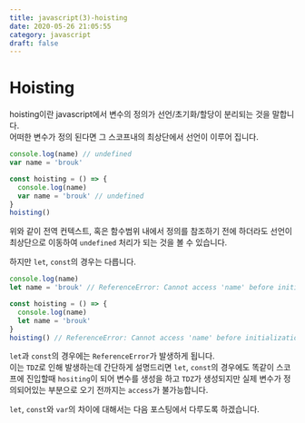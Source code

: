```yaml
---
title: javascript(3)-hoisting
date: 2020-05-26 21:05:55
category: javascript
draft: false
---
```


# Hoisting

hoisting이란 javascript에서 변수의 정의가 선언/초기화/할당이 분리되는 것을 말합니다.\
어떠한 변수가 정의 된다면 그 스코프내의 최상단에서 선언이 이루어 집니다.

```js
console.log(name) // undefined
var name = 'brouk'

const hoisting = () => {
  console.log(name)
  var name = 'brouk' // undefined
}
hoisting()
```

위와 같이 전역 컨텍스트, 혹은 함수범위 내에서 정의를 참조하기 전에 하더라도 선언이 최상단으로 이동하여 `undefined` 처리가 되는 것을 볼 수 있습니다.

하지만 `let`, `const`의 경우는 다릅니다.

```js
console.log(name)
let name = 'brouk' // ReferenceError: Cannot access 'name' before initialization

const hoisting = () => {
  console.log(name)
  let name = 'brouk'
}
hoisting() // ReferenceError: Cannot access 'name' before initialization
```

`let`과 `const`의 경우에는 `ReferenceError`가 발생하게 됩니다.\
이는 `TDZ`로 인해 발생하는데 간단하게 설명드리면 `let`, `const`의 경우에도 똑같이 스코프에 진입할때 `hositing`이 되어 변수를 생성을 하고 `TDZ`가 생성되지만 실제 변수가 정의되어있는 부분으로 오기 전까지는 `access`가 불가능합니다.

`let`, `const`와 `var`의 차이에 대해서는 다음 포스팅에서 다루도록 하겠습니다.
